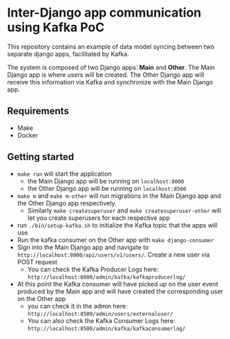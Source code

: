 # Inter-Django app communication using Kafka PoC

This repository contains an example of data model syncing between two separate django apps, facilitated by Kafka.

The system is composed of two Django apps: **Main** and **Other**. The Main Django app is where users will be created.
The Other Django app will receive this information via Kafka and synchronize with the Main Django app.

## Requirements
- Make
- Docker

## Getting started
- `make run` will start the application
    - the Main Django app will be running on `localhost:8000`
    - the Other Django app will be running on `localhost:8500`
- `make m` and `make m-other` will run migrations in the Main Django app and the Other Django app respectively.
    - Similarly `make createsuperuser` and `make createsuperuser-other` will let you create superusers for each respective app
- run `./bin/setup-kafka.sh` to initialize the Kafka topic that the apps will use
- Run the kafka consumer on the Other app with `make django-consumer`
- Sign into the Main Django app and navigate to `http://localhost:8000/api/users/v1/users/`. Create a new user via POST request
    - You can check the Kafka Producer Logs here: `http://localhost:8000/admin/kafka/kafkaproducerlog/`
- At this point the Kafka consumer will have picked up on the user event produced by the Main app and will have created the corresponding user on the Other app
    - you can check it in the admin here: `http://localhost:8500/admin/users/externaluser/`
    - You can also check the Kafka Consumer Logs here: `http://localhost:8500/admin/kafka/kafkaconsumerlog/`
